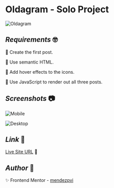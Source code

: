 # Oldagram - Solo Project

![Oldagram](./assets/video/sample.gif)

## *Requirements* :nerd_face:

🔳 Create the first post.

🔳 Use semantic HTML.

🔳 Add hover effects to the icons.

🔳 Use JavaScript to render out all three posts.

## *Screenshots* :camera:

![Mobile](./assets/screenshot/mobile.avif)

![Desktop](./assets/screenshot/desktop.avif)

## *Link* :link:

[Live Site URL](https://mendezpvi.github.io/fcp-oldagram/) 👀

## *Author* :beginner:

✨ Frontend Mentor - [mendezpvi](https://www.frontendmentor.io/profile/mendezpvi)